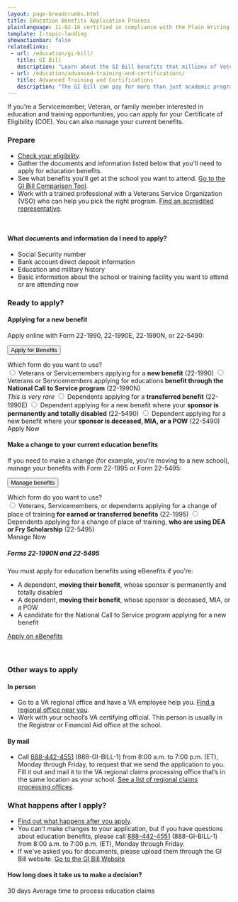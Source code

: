 ```yaml
---
layout: page-breadcrumbs.html
title: Education Benefits Application Process
plainlanguage: 11-02-16 certified in compliance with the Plain Writing Act
template: 1-topic-landing
showactionbar: false
relatedlinks:
 - url: /education/gi-bill/
   title: GI Bill
   description: "Learn about the GI Bill benefits that millions of Veterans like you have used to pay for college."
 - url: /education/advanced-training-and-certifications/
   title: Advanced Training and Certifications
   description: "The GI Bill can pay for more than just academic programs. Use it to help cover the costs of becoming a licensed or certified professional (like a mechanic or medical technician) or a business owner."
---
```


<div class="va-introtext">

If you’re a Servicemember, Veteran, or family member interested in education and training opportunities, you can apply for your Certificate of Eligibility (COE). You can also manage your current benefits.

</div>

### Prepare

- [Check your eligibility](/education/eligibility/).
- Gather the documents and information listed below that you'll need to apply for education benefits.
- See what benefits you'll get at the school you want to attend. [Go to the GI Bill Comparison Tool](/gi-bill-comparison-tool/).
- Work with a trained professional with a Veterans Service Organization (VSO) who can help you pick the right program. [Find an accredited representative](/disability-benefits/apply/help/index.html).

<div markdown="0"><br></div>

<div class="feature" markdown="1">

#### What documents and information do I need to apply?

- Social Security number
- Bank account direct deposit information
- Education and military history
- Basic information about the school or training facility you want to attend or are attending now

</div>

### Ready to apply?

#### Applying for a new benefit
Apply online with Form 22-1990, 22-1990E, 22-1990N, or 22-5490:

<div class="expander-container">
  <button class="usa-button-primary va-button-primary expander-button">Apply for Benefits</button>

  <p>
    <div class="form-expanding-group-open expander-content expander-content-closed">
      <div class="expander-content-inner">
        <div>Which form do you want to use?</div>
        <div class="form-radio-buttons">
          <input type="radio" name="form-selection" id="form-22-1990" value="1990">
          <label for="form-22-1990">Veterans or Servicemembers applying for a <strong>new benefit</strong> (22-1990)</label>
          <input type="radio" name="form-selection" id="form-22-1990n" value="1990n">
          <label for="form-22-1990n">Veterans or Servicemembers applying for educations <strong>benefit through the National Call to Service program</strong> (22-1990N)<br><em>This is very rare</em></label>
          <input type="radio" name="form-selection" id="form-22-1990e" value="1990e">
          <label for="form-22-1990e">Dependents applying for a <strong>transferred benefit</strong> (22-1990E)</label>
          <input type="radio" name="form-selection" id="form-22-5490-1" value="5490">
          <label for="form-22-5490-1">Dependent applying for a new benefit where your <strong>sponsor is permanently and totally disabled</strong> (22-5490)</label>
          <input type="radio" name="form-selection" id="form-22-5490-2" value="5490">
          <label for="form-22-5490-2">Dependent applying for a new benefit where your <strong>sponsor is deceased, MIA, or a POW</strong> (22-5490)</label>
        </div>
        <a id="apply-now-button" class="usa-button-primary va-button-primary apply-go-button">Apply Now</a>
      </div>
    </div>
  </p>
</div>

#### Make a change to your current education benefits

If you need to make a change (for example, you’re moving to a new school), manage your benefits with Form 22-1995 or Form 22-5495:

<div class="expander-container">
  <button class="usa-button-primary va-button-primary expander-button">Manage benefits</button>

  <p>
    <div class="form-expanding-group-open expander-content expander-content-closed">
      <div class="expander-content-inner">
        <div>Which form do you want to use?</div>
        <div class="form-radio-buttons">
          <input type="radio" name="form-selection" id="form-22-1995" value="1995">
          <label for="form-22-1995">Veterans, Servicemembers, or dependents applying for a change of place of training <strong>for earned or transferred benefits</strong> (22-1995)</label>
          <input type="radio" name="form-selection" id="form-22-5495" value="5495">
          <label for="form-22-5495">Dependents applying for a change of place of training, <strong>who are using DEA or Fry Scholarship</strong> (22-5495)</label>
        </div>
        <a id="manage-now-button" class="usa-button-primary va-button-primary apply-go-button">Manage Now</a>
      </div>
    </div>
  </p>
</div>
<div class="usa-alert usa-alert-warning usa-content va-alert" markdown="1">
	<div class="usa-alert-body">

##### Forms 22-1990N and 22-5495

You must apply for education benefits using eBenefits if you're:
- A dependent, **moving their benefit**, whose sponsor is permanently and totally disabled
- A dependent, **moving their benefit**, whose sponsor is deceased, MIA, or a POW
- A candidate for the National Call to Service program applying for a new benefit

<div markdown="0">
	<a class="usa-button-primary usa-button-outline usa-button-outline-exit transparent" href="https://www.ebenefits.va.gov/ebenefits/vonapp">Apply on eBenefits</a>
</div>
</div>
</div>
<br>

<div markdown="0"><br></div>

### Other ways to apply

#### In person
- Go to a VA regional office and have a VA employee help you. [Find a regional office near you](/facilities).
- Work with your school’s VA certifying official. This person is usually in the Registrar or Financial Aid office at the school.

#### By mail
- Call <a href="tel:+18884424551">888-442-4551</a> (888-GI-BILL-1) from 8:00 a.m. to 7:00 p.m. (ET), Monday through Friday, to request that we send the application to you. Fill it out and mail it to the VA regional claims processing office that’s in the same location as your school. [See a list of regional claims processing offices](http://www.benefits.va.gov/gibill/regional_processing.asp).

### What happens after I apply?

- [Find out what happens after you apply](/education/after-you-apply).
- You can't make changes to your application, but if you have questions about education benefits, please call <a href="tel:+18884424551">888-442-4551</a> (888-GI-BILL-1) from 8:00 a.m. to 7:00 p.m. (ET), Monday through Friday.
- If we've asked you for documents, please upload them through the GI Bill website. <a class="usa-button-primary" href="https://gibill.custhelp.com/app/home">Go to the GI Bill Website</a>

#### How long does it take us to make a decision?

<div class="card information" markdown="0">
<span class="number">30 days</span>
<span class="description">Average time to process education claims</span>
</div>

<div markdown="0"><br></div>

<script type="text/javascript">
  // I'm open to suggestions on how to not do this here

  function toggleClass(element, className) {
    element.classList.toggle(className);
  }

  // Toggle the expandable apply fields
  document.querySelectorAll('.expander-container').forEach(function(container) {
    var button = container.querySelector('.expander-button');
    var openButton = container.querySelector('.apply-go-button');
    var content = container.querySelector('.expander-content');
    button.addEventListener('click', function () {
      toggleClass(content, 'expander-content-closed');
      toggleClass(button, 'va-button-primary');
    });
    openButton.addEventListener('click', function () {
      var selectedForm = content.querySelector('input[name="form-selection"]:checked');

      if (selectedForm) {
        location.assign('/education/apply-for-education-benefits/application/' + selectedForm.value + '/introduction');
      }
    });
  })
</script>

